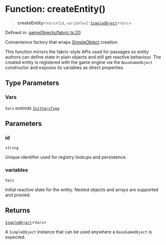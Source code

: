 # Function: createEntity()

> **createEntity**\<`Vars`\>(`id`, `variables`): [`SimpleObject`](../type-aliases/SimpleObject.md)\<`Vars`\>

Defined in: [gameObjects/fabric.ts:20](https://github.com/laruss/react-text-game/blob/5d1b7f722e0508dc7727e83f20112624d7c139f7/packages/core/src/gameObjects/fabric.ts#L20)

Convenience factory that wraps [SimpleObject](../type-aliases/SimpleObject.md) creation.

This function mirrors the fabric-style APIs used for passages so entity
authors can define state in plain objects and still get reactive behaviour.
The created entity is registered with the game engine via the
`BaseGameObject` constructor and exposes its variables as direct
properties.

## Type Parameters

### Vars

`Vars` *extends* [`InitVarsType`](../type-aliases/InitVarsType.md)

## Parameters

### id

`string`

Unique identifier used for registry lookups and persistence.

### variables

`Vars`

Initial reactive state for the entity. Nested objects and
arrays are supported and proxied.

## Returns

[`SimpleObject`](../type-aliases/SimpleObject.md)\<`Vars`\>

A `SimpleObject` instance that can be used anywhere a
`BaseGameObject` is expected.
